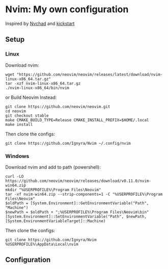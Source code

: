 # Nvim: My own configuration

Inspired by [Nvchad](https://github.com/NvChad/NvChad) and [kickstart](https://github.com/nvim-lua/kickstart.nvim)

## Setup

### Linux

Download nvim:
```
wget "https://github.com/neovim/neovim/releases/latest/download/nvim-linux-x86_64.tar.gz"
tar -xzf nvim-linux-x86_64.tar.gz
./nvim-linux-x86_64/bin/nvim
```

or Build Neovim Instead:
```
git clone https://github.com/neovim/neovim.git
cd neovim
git checkout stable
make CMAKE_BUILD_TYPE=Release CMAKE_INSTALL_PREFIX=$HOME/.local
make install
```

Then clone the configs:
```
git clone https://github.com/Ignyra/Nvim ~/.config/nvim
```

### Windows

Download nvim and add to path (powershell):
```
curl -LO https://github.com/neovim/neovim/releases/download/v0.11.0/nvim-win64.zip
mkdir "%USERPROFILE%\Program Files\Neovim"
tar -xf nvim-win64.zip --strip-components=1 -C "%USERPROFILE%\Program Files\Neovim"
$oldPath = [System.Environment]::GetEnvironmentVariable("Path", "Machine")
$newPath = $oldPath + ";%USERPROFILE%\Program Files\Neovim\bin"
[System.Environment]::SetEnvironmentVariable("Path", $newPath, [System.EnvironmentVariableTarget]::Machine)
```

Then clone the configs:
```
git clone https://github.com/Ignyra/Nvim %USERPROFILE%\AppData\Local\nvim
```

## Configuration
